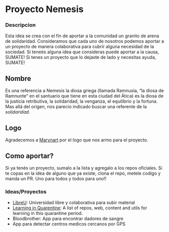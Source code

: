 # Proyecto Nemesis

### Descripcion
Esta idea se crea con el fin de aportar a la comunidad un granito de arena de solidaridad. Consideramos que cada uno de nosotros podemos aportar a un proyecto de manera colaborativa para cubrir alguna necesidad de la sociedad. 
Si teneés alguna idea que consideras puede aportar a la causa, SUMATE!
Si tenes un proyecto que lo dejaste de lado y necesitas ayuda, SUMATE!

## Nombre
Es una referencia a Nemesis la diosa griega (llamada Ramnusia, “la diosa de Ramnunte” en el santuario que tiene en esta ciudad del Ática) es la diosa de la justicia retributiva, la solidaridad, la venganza, el equilibrio y la fortuna.
Mas allá del origen, nos parecio indicado buscar una referente de la *solidaridad*.

## Logo
Agradecemos a [Marynart](https://www.instagram.com/marynarts03) por el logo que nos armo para el proyecto. 

## Como aportar? 
Si ya tenés un proyecto, sumalo a la lista y agregalo a los repos oficiales. 
Si te copas en la idea de alguno que ya existe, clona el repo, metele codigo y manda un PR. 
Uno para todos y todos para uno!! 

### Ideas/Proyectos

- [LibreU](https://github.com/proyecto-nemesis-team/libreu): Universidad libre y colaborativa para subir material
- [Learning in Quarentine](https://github.com/proyecto-nemesis-team/Learning-in-Quarantine): A list of repos, web, content and utils for learning in this quarantine period.
- Bloodbrother: App para encontrar dadores de sangre
- App para detectar centros medicos cercanos por GPS
